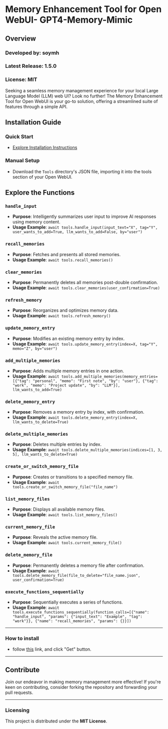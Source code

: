 
# Memory Enhancement Tool for Open WebUI- GPT4-Memory-Mimic

## Overview

### Developed by: soymh
### Latest Release: 1.5.0  
### License: MIT

Seeking a seamless memory management experience for your local Large Language Model (LLM) web UI? Look no further! The Memory Enhancement Tool for Open WebUI is your go-to solution, offering a streamlined suite of features through a simple API.

## Installation Guide

### Quick Start

- [Explore Installation Instructions](https://openwebui.com/t/mhio/gpt4_memory_mimic)

### Manual Setup

- Download the `Tools` directory's JSON file, importing it into the tools section of your Open WebUI.

## Explore the Functions

### `handle_input`

- **Purpose**: Intelligently summarizes user input to improve AI responses using memory content.
- **Usage Example**: `await tools.handle_input(input_text="X", tag="Y", user_wants_to_add=True, llm_wants_to_add=False, by="user")`

### `recall_memories`

- **Purpose**: Fetches and presents all stored memories.
- **Usage Example**: `await tools.recall_memories()`

### `clear_memories`

- **Purpose**: Permanently deletes all memories post-double confirmation.
- **Usage Example**: `await tools.clear_memories(user_confirmation=True)`

### `refresh_memory`

- **Purpose**: Reorganizes and optimizes memory data.
- **Usage Example**: `await tools.refresh_memory()`

### `update_memory_entry`

- **Purpose**: Modifies an existing memory entry by index.
- **Usage Example**: `await tools.update_memory_entry(index=X, tag="Y", memo="Z", by="user")`

### `add_multiple_memories`

- **Purpose**: Adds multiple memory entries in one action.
- **Usage Example**: `await tools.add_multiple_memories(memory_entries=[{"tag": "personal", "memo": "First note", "by": "user"}, {"tag": "work", "memo": "Project update", "by": "LLM"}], llm_wants_to_add=True)`

### `delete_memory_entry`

- **Purpose**: Removes a memory entry by index, with confirmation.
- **Usage Example**: `await tools.delete_memory_entry(index=X, llm_wants_to_delete=True)`

### `delete_multiple_memories`

- **Purpose**: Deletes multiple entries by index.
- **Usage Example**: `await tools.delete_multiple_memories(indices=[1, 3, 5], llm_wants_to_delete=True)`

### `create_or_switch_memory_file`

- **Purpose**: Creates or transitions to a specified memory file.
- **Usage Example**: `await tools.create_or_switch_memory_file("file_name")`

### `list_memory_files`

- **Purpose**: Displays all available memory files.
- **Usage Example**: `await tools.list_memory_files()`

### `current_memory_file`

- **Purpose**: Reveals the active memory file.
- **Usage Example**: `await tools.current_memory_file()`

### `delete_memory_file`

- **Purpose**: Permanently deletes a memory file after confirmation.
- **Usage Example**: `await tools.delete_memory_file(file_to_delete="file_name.json", user_confirmation=True)`

### `execute_functions_sequentially`

- **Purpose**: Sequentially executes a series of functions.
- **Usage Example**: `await tools.execute_functions_sequentially(function_calls=[{"name": "handle_input", "params": {"input_text": "Example", "tag": "work"}}, {"name": "recall_memories", "params": {}}])`

---

### **How to install**

- follow [this](https://openwebui.com/t/mhio/gpt4_memory_mimic) link, and click "Get" button.

---

## Contribute

Join our endeavor in making memory management more effective! If you're keen on contributing, consider forking the repository and forwarding your pull requests.

---

### Licensing

This project is distributed under the **MIT License**.

